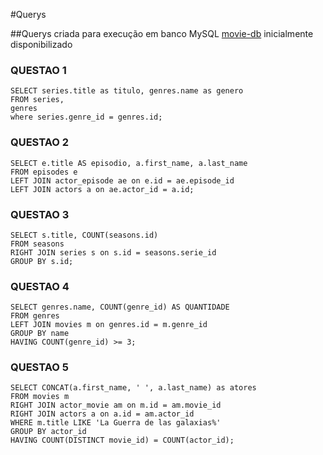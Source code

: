 #Querys

##Querys criada para execução em banco MySQL [movie-db](./movie-db) inicialmente disponibilizado

### QUESTAO 1
~~~mysql
SELECT series.title as titulo, genres.name as genero
FROM series,
genres
where series.genre_id = genres.id;
~~~

### QUESTAO 2
~~~mysql
SELECT e.title AS episodio, a.first_name, a.last_name
FROM episodes e
LEFT JOIN actor_episode ae on e.id = ae.episode_id
LEFT JOIN actors a on ae.actor_id = a.id;
~~~

### QUESTAO 3
~~~mysql
SELECT s.title, COUNT(seasons.id)
FROM seasons
RIGHT JOIN series s on s.id = seasons.serie_id
GROUP BY s.id;
~~~

### QUESTAO 4
~~~mysql
SELECT genres.name, COUNT(genre_id) AS QUANTIDADE
FROM genres
LEFT JOIN movies m on genres.id = m.genre_id
GROUP BY name
HAVING COUNT(genre_id) >= 3;
~~~

### QUESTAO 5
~~~mysql
SELECT CONCAT(a.first_name, ' ', a.last_name) as atores
FROM movies m
RIGHT JOIN actor_movie am on m.id = am.movie_id
RIGHT JOIN actors a on a.id = am.actor_id
WHERE m.title LIKE 'La Guerra de las galaxias%'
GROUP BY actor_id
HAVING COUNT(DISTINCT movie_id) = COUNT(actor_id);
~~~


